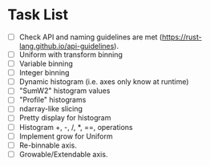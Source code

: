 # Task List

- [ ] Check API and naming guidelines are met (https://rust-lang.github.io/api-guidelines).
- [ ] Uniform with transform binning
- [ ] Variable binning
- [ ] Integer binning
- [ ] Dynamic histogram (i.e. axes only know at runtime)
- [ ] "SumW2" histogram values
- [ ] "Profile" histograms
- [ ] ndarray-like slicing
- [ ] Pretty display for histogram
- [ ] Histogram +, -, /, *, ==, operations 
- [ ] Implement grow for Uniform
- [ ] Re-binnable axis.
- [ ] Growable/Extendable axis.
